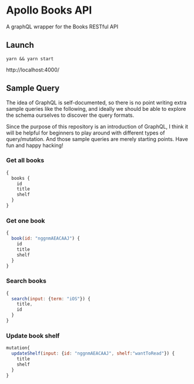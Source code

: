 # Apollo Books API

A graphQL wrapper for the Books RESTful API

## Launch

```
yarn && yarn start
```

http://localhost:4000/

## Sample Query

The idea of GraphQL is self-documented, so there is no point writing extra sample queries like the following, and ideally we should be able to explore the schema ourselves to discover the query formats.

Since the purpose of this repository is an introduction of GraphQL, I think it will be helpful for beginners to play around with different types of query/mutation. And those sample queries are merely starting points. Have fun and happy hacking!

### Get all books

```javascript
{
  books {
    id
    title
    shelf
  }
}
```

### Get one book

```javascript
{
  book(id: "nggnmAEACAAJ") {
    id
    title
    shelf
  }
}
```

### Search books

```javascript
{
  search(input: {term: "iOS"}) {
    title,
    id
  }
}
```

### Update book shelf

```javascript
mutation{
  updateShelf(input: {id: "nggnmAEACAAJ", shelf:"wantToRead"}) {
    title
    shelf
  }
}
```
